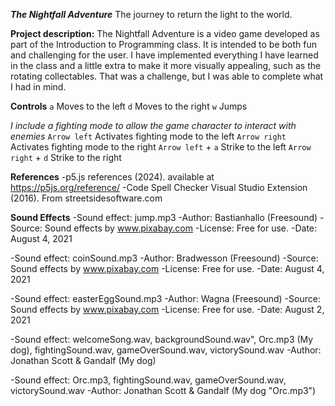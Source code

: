 ***The Nightfall Adventure***
The journey to return the light to the world.

**Project description:**
The Nightfall Adventure is a video game developed as part of the Introduction to Programming class. It is intended to be both fun and challenging for the user. I have implemented everything I have learned in the class and a little extra to make it more visually appealing, such as the rotating collectables. That was a challenge, but I was able to complete what I had in mind.

**Controls**
`a` Moves to the left
`d` Moves to the right
`w` Jumps

*I include a fighting mode to allow the game character to interact with enemies*
`Arrow left` Activates fighting mode to the left
`Arrow right` Activates fighting mode to the right
`Arrow left` + `a` Strike to the left
`Arrow right` + `d` Strike to the right

**References**
-p5.js references (2024). available at https://p5js.org/reference/
-Code Spell Checker Visual Studio Extension (2016). From streetsidesoftware.com

 **Sound Effects**
-Sound effect: jump.mp3
-Author: Bastianhallo (Freesound)
-Source: Sound effects by www.pixabay.com
-License: Free for use.
-Date: August 4, 2021

-Sound effect: coinSound.mp3
-Author: Bradwesson (Freesound)
-Source: Sound effects by www.pixabay.com
-License: Free for use.
-Date: August 4, 2021

-Sound effect: easterEggSound.mp3
-Author: Wagna (Freesound)
-Source: Sound effects by www.pixabay.com
-License: Free for use.
-Date: August 2, 2021

-Sound effect: welcomeSong.wav, backgroundSound.wav", 
			   Orc.mp3 (My dog), fightingSound.wav, 
			   gameOverSound.wav, victorySound.wav
-Author: Jonathan Scott & Gandalf (My dog)

-Sound effect: Orc.mp3, fightingSound.wav, 
			   gameOverSound.wav, victorySound.wav
-Author: Jonathan Scott & Gandalf (My dog "Orc.mp3")
